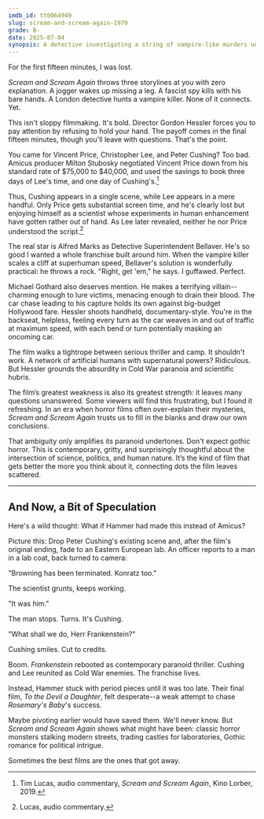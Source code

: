 ```yaml
---
imdb_id: tt0064949
slug: scream-and-scream-again-1970
grade: B-
date: 2025-07-04
synopsis: A detective investigating a string of vampire-like murders uncovers a far-reaching conspiracy involving mysterious surgeon Vincent Price and shadowy government official Christopher Lee.
---
```


For the first fifteen minutes, I was lost.

_Scream and Scream Again_ throws three storylines at you with zero explanation. A jogger wakes up missing a leg. A fascist spy kills with his bare hands. A London detective hunts a vampire killer. None of it connects. Yet.

This isn't sloppy filmmaking. It's bold. Director Gordon Hessler forces you to pay attention by refusing to hold your hand. The payoff comes in the final fifteen minutes, though you'll leave with questions. That's the point.

You came for Vincent Price, Christopher Lee, and Peter Cushing? Too bad. Amicus producer Milton Stubosky negotiated Vincent Price down from his standard rate of $75,000 to $40,000, and used the savings to book three days of Lee's time, and one day of Cushing's.[^1] 

Thus, Cushing appears in a single scene, while Lee appears in a mere handful. Only Price gets substantial screen time, and he's clearly lost but enjoying himself as a scientist whose experiments in human enhancement have gotten rather out of hand. As Lee later revealed, neither he nor Price understood the script.[^2]

The real star is Alfred Marks as Detective Superintendent Bellaver. He's so good I wanted a whole franchise built around him. When the vampire killer scales a cliff at superhuman speed, Bellaver's solution is wonderfully practical: he throws a rock. "Right, get 'em," he says. I guffawed. Perfect.

Michael Gothard also deserves mention. He makes a terrifying villain--charming enough to lure victims, menacing enough to drain their blood. The car chase leading to his capture holds its own against big-budget Hollywood fare. Hessler shoots handheld, documentary-style. You're in the backseat, helpless, feeling every turn as the car weaves in and out of traffic at maximum speed, with each bend or turn potentially masking an oncoming car.

The film walks a tightrope between serious thriller and camp. It shouldn't work. A network of artificial humans with supernatural powers? Ridiculous. But Hessler grounds the absurdity in Cold War paranoia and scientific hubris. 

The film’s greatest weakness is also its greatest strength: it leaves many questions unanswered. Some viewers will find this frustrating, but I found it refreshing. In an era when horror films often over-explain their mysteries, _Scream and Scream Again_ trusts us to fill in the blanks and draw our own conclusions.

That ambiguity only amplifies its paranoid undertones. Don't expect gothic horror. This is contemporary, gritty, and surprisingly thoughtful about the intersection of science, politics, and human nature. It’s the kind of film that gets better the more you think about it, connecting dots the film leaves scattered.


---

## And Now, a Bit of Speculation

Here's a wild thought: What if Hammer had made this instead of Amicus?

Picture this: Drop Peter Cushing's existing scene and, after the film's original ending, fade to an Eastern European lab. An officer reports to a man in a lab coat, back turned to camera:

"Browning has been terminated. Konratz too."

The scientist grunts, keeps working.

"It was him."

The man stops. Turns. It's Cushing.

"What shall we do, Herr Frankenstein?"

Cushing smiles. Cut to credits.

Boom. _Frankenstein_ rebooted as contemporary paranoid thriller. Cushing and Lee reunited as Cold War enemies. The franchise lives.

Instead, Hammer stuck with period pieces until it was too late. Their final film, <span data-imdb-id="tt0075334">_To the Devil a Daughter_</span>, felt desperate--a weak attempt to chase <span data-imdb-id="tt0063522">_Rosemary's Baby_</span>'s success.

Maybe pivoting earlier would have saved them. We'll never know. But _Scream and Scream Again_ shows what might have been: classic horror monsters stalking modern streets, trading castles for laboratories, Gothic romance for political intrigue.

Sometimes the best films are the ones that got away.

[^1]: Tim Lucas, audio commentary, _Scream and Scream Again_, Kino Lorber, 2019.
[^2]: Lucas, audio commentary.
